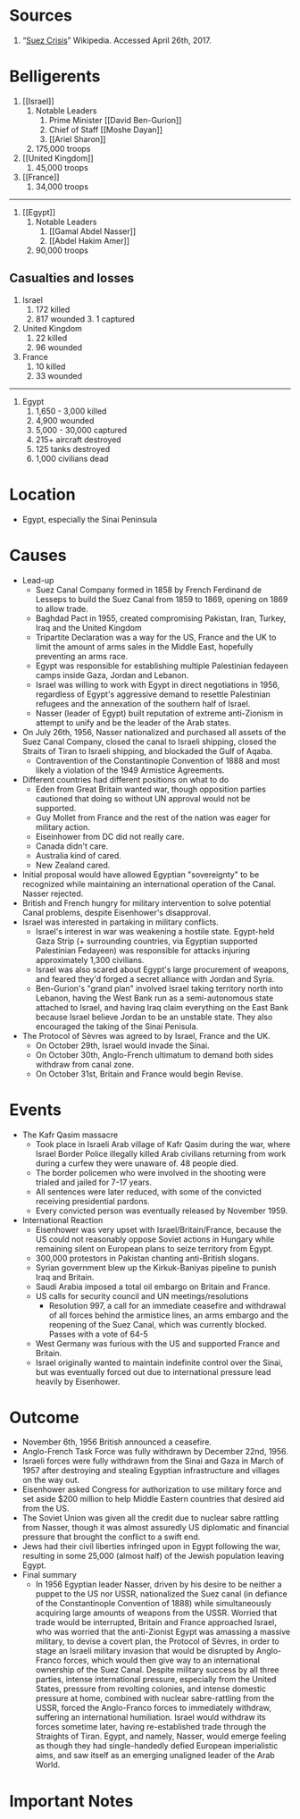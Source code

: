 # Sources
1. “[Suez Crisis](https://en.m.wikipedia.org/wiki/Suez_Crisis)” Wikipedia. Accessed April 26th, 2017.
# Belligerents
1. [[Israel]]
	1. Notable Leaders
		1. Prime Minister [[David Ben-Gurion]]
		2. Chief of Staff [[Moshe Dayan]]
		3. [[Ariel Sharon]]
	2. 175,000 troops
2. [[United Kingdom]]
	1. 45,000 troops
3. [[France]]
	1. 34,000 troops
______
1. [[Egypt]]
	1. Notable Leaders
		1. [[Gamal Abdel Nasser]]
		2. [[Abdel Hakim Amer]]
	2. 90,000 troops
## Casualties and losses
1. Israel
	1. 172 killed
	2. 817 wounded
	3. 1 captured
2. United Kingdom
	1. 22 killed
	2. 96 wounded
3. France
	1. 10 killed
	2. 33 wounded
______
1. Egypt
	1. 1,650 - 3,000 killed
	2. 4,900 wounded
	3. 5,000 - 30,000 captured
	4. 215+ aircraft destroyed
	5. 125 tanks destroyed
	6. 1,000 civilians dead
# Location
- Egypt, especially the Sinai Peninsula
# Causes
- Lead-up
	- Suez Canal Company formed in 1858 by French Ferdinand de Lesseps to build the Suez Canal from 1859 to 1869, opening on 1869 to allow trade.
	- Baghdad Pact in 1955, created compromising Pakistan, Iran, Turkey, Iraq and the United Kingdom
	- Tripartite Declaration was a way for the US, France and the UK to limit the amount of arms sales in the Middle East, hopefully preventing an arms race.
	- Egypt was responsible for establishing multiple Palestinian fedayeen camps inside Gaza, Jordan and Lebanon.
	- Israel was willing to work with Egypt in direct negotiations in 1956, regardless of Egypt's aggressive demand to resettle Palestinian refugees and the annexation of the southern half of Israel.
	- Nasser (leader of Egypt) built reputation of extreme anti-Zionism in attempt to unify and be the leader of the Arab states.
- On July 26th, 1956, Nasser nationalized and purchased all assets of the Suez Canal Company, closed the canal to Israeli shipping, closed the Straits of Tiran to Israeli shipping, and blockaded the Gulf of Aqaba.
	- Contravention of the Constantinople Convention of 1888 and most likely a violation of the 1949 Armistice Agreements.
- Different countries had different positions on what to do
	- Eden from Great Britain wanted war, though opposition parties cautioned that doing so without UN approval would not be supported.
	- Guy Mollet from France and the rest of the nation was eager for military action.
	- Eiseinhower from DC did not really care.
	- Canada didn't care.
	- Australia kind of cared.
	- New Zealand cared.
- Initial proposal would have allowed Egyptian "sovereignty" to be recognized while maintaining an international operation of the Canal. Nasser rejected.
- British and French hungry for military intervention to solve potential Canal problems, despite Eisenhower's disapproval.
- Israel was interested in partaking in military conflicts.
	- Israel's interest in war was weakening a hostile state. Egypt-held Gaza Strip (+ surrounding countries, via Egyptian supported Palestinian Fedayeen) was responsible for attacks injuring approximately 1,300 civilians.
	- Israel was also scared about Egypt's large procurement of weapons, and feared they'd forged a secret alliance with Jordan and Syria.
	- Ben-Gurion's "grand plan" involved Israel taking territory north into Lebanon, having the West Bank run as a semi-autonomous state attached to Israel, and having Iraq claim everything on the East Bank because Israel believe Jordan to be an unstable state. They also encouraged the taking of the Sinai Penisula.
- The Protocol of Sèvres was agreed to by Israel, France and the UK.
	- On October 29th, Israel would invade the Sinai.
	- On October 30th, Anglo-French ultimatum to demand both sides withdraw from canal zone.
	- On October 31st, Britain and France would begin Revise.
# Events
- The Kafr Qasim massacre
	- Took place in Israeli Arab village of Kafr Qasim during the war, where Israel Border Police illegally killed Arab civilians returning from work during a curfew they were unaware of. 48 people died.
	- The border policemen who were involved in the shooting were trialed and jailed for 7-17 years.
	- All sentences were later reduced, with some of the convicted receiving presidential pardons.
	- Every convicted person was eventually released by November 1959.
- International Reaction
	- Eisenhower was very upset with Israel/Britain/France, because the US could not reasonably oppose Soviet actions in Hungary while remaining silent on European plans to seize territory from Egypt.
	- 300,000 protestors in Pakistan chanting anti-British slogans.
	- Syrian government blew up the Kirkuk-Baniyas pipeline to punish Iraq and Britain.
	- Saudi Arabia imposed a total oil embargo on Britain and France.
	- US calls for security council and UN meetings/resolutions
		- Resolution 997, a call for an immediate ceasefire and withdrawal of all forces behind the armistice lines, an arms embargo and the reopening of the Suez Canal, which was currently blocked. Passes with a vote of 64-5
	- West Germany was furious with the US and supported France and Britain.
	- Israel originally wanted to maintain indefinite control over the Sinai, but was eventually forced out due to international pressure lead heavily by Eisenhower.
# Outcome
- November 6th, 1956 British announced a ceasefire.
- Anglo-French Task Force was fully withdrawn by December 22nd, 1956.
- Israeli forces were fully withdrawn from the Sinai and Gaza in March of 1957 after destroying and stealing Egyptian infrastructure and villages on the way out.
- Eisenhower asked Congress for authorization to use military force and set aside $200 million to help Middle Eastern countries that desired aid from the US.
- The Soviet Union was given all the credit due to nuclear sabre rattling from Nasser, though it was almost assuredly US diplomatic and financial pressure that brought the conflict to a swift end.
- Jews had their civil liberties infringed upon in Egypt following the war, resulting in some 25,000 (almost half) of the Jewish population leaving Egypt.
- Final summary
	- In 1956 Egyptian leader Nasser, driven by his desire to be neither a puppet to the US nor USSR, nationalized the Suez canal (in defiance of the Constantinople Convention of 1888) while simultaneously acquiring large amounts of weapons from the USSR. Worried that trade would be interrupted, Britain and France approached Israel, who was worried that the anti-Zionist Egypt was amassing a massive military, to devise a covert plan, the Protocol of Sèvres, in order to stage an Israeli military invasion that would be disrupted by Anglo-Franco forces, which would then give way to an international ownership of the Suez Canal. Despite military success by all three parties, intense international pressure, especially from the United States, pressure from revolting colonies, and intense domestic pressure at home, combined with nuclear sabre-rattling from the USSR, forced the Anglo-Franco forces to immediately withdraw, suffering an international humiliation. Israel would withdraw its forces sometime later, having re-established trade through the Straights of Tiran. Egypt, and namely, Nasser, would emerge feeling as though they had single-handedly defied European imperialistic aims, and saw itself as an emerging unaligned leader of the Arab World.
# Important Notes